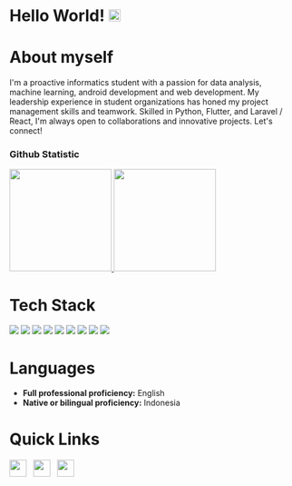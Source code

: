 # Hello World! <img src="https://raw.githubusercontent.com/MartinHeinz/MartinHeinz/master/wave.gif" height="21">

<a href="[https://www.linkedin.com/in/elluy-gabriel-panambe/]"></a>
# About myself
I'm a proactive informatics student with a passion for data analysis, machine learning, android development and web development. 
My leadership experience in student organizations has honed my project management skills and teamwork. 
Skilled in Python, Flutter, and Laravel / React, I'm always open to collaborations and innovative projects. Let's connect!

### Github Statistic
<p align="left">
<a href="https://github.com/elluy-gabriel-p">
  <img height="180em" src="https://github-readme-stats-eight-theta.vercel.app/api?username=elluy-gabriel-p&show_icons=true&theme=algolia&include_all_commits=true&count_private=true"/>
  <img height="180em" src="https://github-readme-stats-eight-theta.vercel.app/api/top-langs/?username=elluy-gabriel-p&layout=compact&langs_count=8&theme=algolia"/>
</a>
</p>

# Tech Stack
<img src="https://img.shields.io/badge/HTML5-E34F26?style=for-the-badge&logo=html5&logoColor=white"> <img  src="https://img.shields.io/badge/CSS3-1572B6?style=for-the-badge&logo=css3&logoColor=white"> <img  src="https://img.shields.io/badge/JavaScript-F7DF1E?style=for-the-badge&logo=javascript&logoColor=black"> <img  src="https://img.shields.io/badge/React-20232A?style=for-the-badge&logo=react&logoColor=61DAFB">
<img src="https://img.shields.io/badge/Python-ffd340?style=for-the-badge&logo=python&logoColor=black"> <img src="https://img.shields.io/badge/c-%2300599C.svg?style=for-the-badge&logo=c&logoColor=white"> <img src="https://img.shields.io/badge/Flutter-02569B?style=for-the-badge&logo=flutter&logoColor=white"> <img src= "https://img.shields.io/badge/Laravel-FF2D20?style=for-the-badge&logo=laravel&logoColor=white"> <img src= "https://img.shields.io/badge/TensorFlow-FF6F00?style=for-the-badge&logo=tensorflow&logoColor=white"> 

# Languages
- <strong>Full professional proficiency:</strong> English
- <strong>Native or bilingual proficiency:</strong> Indonesia

# Quick Links

<a href="https://www.linkedin.com/in/elluy-gabriel-panambe/"><img height="30" src="https://github.com/anirudhbelwadi/anirudhbelwadi/blob/master/images/linkedin.png"></a>&nbsp;&nbsp;
<a href="mailto:elluygabrielpanambe@gmail.com"><img height="30" src="https://github.com/anirudhbelwadi/anirudhbelwadi/blob/master/images/email.png"></a>&nbsp;&nbsp;
<a href="https://www.instagram.com/01outcast10/"><img height="30" src="https://github.com/anirudhbelwadi/anirudhbelwadi/blob/master/images/insta.png"></a>&nbsp;&nbsp;
